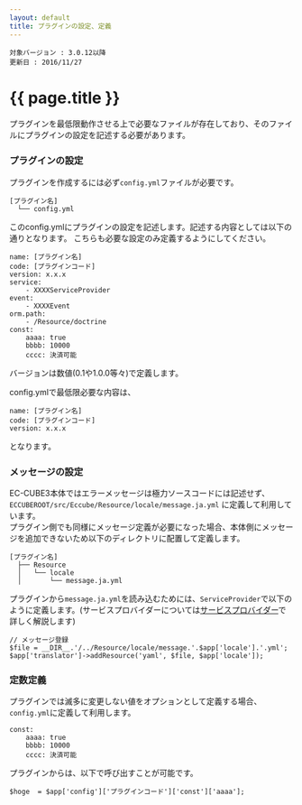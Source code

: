 ```yaml
---
layout: default
title: プラグインの設定、定義
---
```


```
対象バージョン : 3.0.12以降
更新日 : 2016/11/27
```

# {{ page.title }}

プラグインを最低限動作させる上で必要なファイルが存在しており、そのファイルにプラグインの設定を記述する必要があります。

### プラグインの設定
プラグインを作成するには必ず`config.yml`ファイルが必要です。

```
[プラグイン名]
  └── config.yml
```

このconfig.ymlにプラグインの設定を記述します。記述する内容としては以下の通りとなります。
こちらも必要な設定のみ定義するようにしてください。

```
name: [プラグイン名]
code: [プラグインコード]
version: x.x.x
service:
    - XXXXServiceProvider
event:
    - XXXXEvent
orm.path:
    - /Resource/doctrine
const:
    aaaa: true
    bbbb: 10000
    cccc: 決済可能
```
バージョンは数値(0.1や1.0.0等々)で定義します。


config.ymlで最低限必要な内容は、

```
name: [プラグイン名]
code: [プラグインコード]
version: x.x.x
```
となります。


### メッセージの設定
EC-CUBE3本体ではエラーメッセージは極力ソースコードには記述せず、  
`ECCUBEROOT/src/Eccube/Resource/locale/message.ja.yml` に定義して利用しています。  
プラグイン側でも同様にメッセージ定義が必要になった場合、本体側にメッセージを追加できないため以下のディレクトリに配置して定義します。

```
[プラグイン名]
  ├── Resource
  │   └── locale
  │       └── message.ja.yml
```

プラグインから`message.ja.yml`を読み込むためには、`ServiceProvider`で以下のように定義します。(サービスプロバイダーについては[サービスプロバイダー](serviceprovider)で詳しく解説します)

```
// メッセージ登録
$file = __DIR__.'/../Resource/locale/message.'.$app['locale'].'.yml';
$app['translator']->addResource('yaml', $file, $app['locale']);
```

### 定数定義
プラグインでは滅多に変更しない値をオプションとして定義する場合、`config.yml`に定義して利用します。

```
const:
    aaaa: true
    bbbb: 10000
    cccc: 決済可能
```

プラグインからは、以下で呼び出すことが可能です。

```
$hoge  = $app['config']['プラグインコード']['const']['aaaa'];
```
